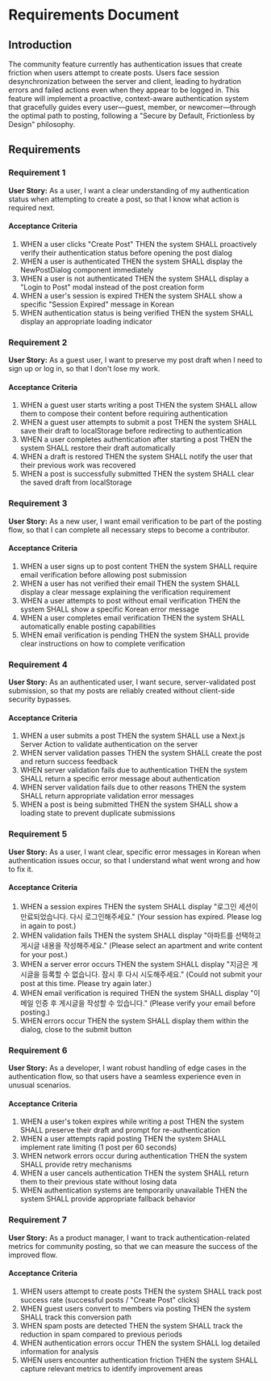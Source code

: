 # Requirements Document

## Introduction

The community feature currently has authentication issues that create friction when users attempt to create posts. Users face session desynchronization between the server and client, leading to hydration errors and failed actions even when they appear to be logged in. This feature will implement a proactive, context-aware authentication system that gracefully guides every user—guest, member, or newcomer—through the optimal path to posting, following a "Secure by Default, Frictionless by Design" philosophy.

## Requirements

### Requirement 1

**User Story:** As a user, I want a clear understanding of my authentication status when attempting to create a post, so that I know what action is required next.

#### Acceptance Criteria

1. WHEN a user clicks "Create Post" THEN the system SHALL proactively verify their authentication status before opening the post dialog
2. WHEN a user is authenticated THEN the system SHALL display the NewPostDialog component immediately
3. WHEN a user is not authenticated THEN the system SHALL display a "Login to Post" modal instead of the post creation form
4. WHEN a user's session is expired THEN the system SHALL show a specific "Session Expired" message in Korean
5. WHEN authentication status is being verified THEN the system SHALL display an appropriate loading indicator

### Requirement 2

**User Story:** As a guest user, I want to preserve my post draft when I need to sign up or log in, so that I don't lose my work.

#### Acceptance Criteria

1. WHEN a guest user starts writing a post THEN the system SHALL allow them to compose their content before requiring authentication
2. WHEN a guest user attempts to submit a post THEN the system SHALL save their draft to localStorage before redirecting to authentication
3. WHEN a user completes authentication after starting a post THEN the system SHALL restore their draft automatically
4. WHEN a draft is restored THEN the system SHALL notify the user that their previous work was recovered
5. WHEN a post is successfully submitted THEN the system SHALL clear the saved draft from localStorage

### Requirement 3

**User Story:** As a new user, I want email verification to be part of the posting flow, so that I can complete all necessary steps to become a contributor.

#### Acceptance Criteria

1. WHEN a user signs up to post content THEN the system SHALL require email verification before allowing post submission
2. WHEN a user has not verified their email THEN the system SHALL display a clear message explaining the verification requirement
3. WHEN a user attempts to post without email verification THEN the system SHALL show a specific Korean error message
4. WHEN a user completes email verification THEN the system SHALL automatically enable posting capabilities
5. WHEN email verification is pending THEN the system SHALL provide clear instructions on how to complete verification

### Requirement 4

**User Story:** As an authenticated user, I want secure, server-validated post submission, so that my posts are reliably created without client-side security bypasses.

#### Acceptance Criteria

1. WHEN a user submits a post THEN the system SHALL use a Next.js Server Action to validate authentication on the server
2. WHEN server validation passes THEN the system SHALL create the post and return success feedback
3. WHEN server validation fails due to authentication THEN the system SHALL return a specific error message about authentication
4. WHEN server validation fails due to other reasons THEN the system SHALL return appropriate validation error messages
5. WHEN a post is being submitted THEN the system SHALL show a loading state to prevent duplicate submissions

### Requirement 5

**User Story:** As a user, I want clear, specific error messages in Korean when authentication issues occur, so that I understand what went wrong and how to fix it.

#### Acceptance Criteria

1. WHEN a session expires THEN the system SHALL display "로그인 세션이 만료되었습니다. 다시 로그인해주세요." (Your session has expired. Please log in again to post.)
2. WHEN validation fails THEN the system SHALL display "아파트를 선택하고 게시글 내용을 작성해주세요." (Please select an apartment and write content for your post.)
3. WHEN a server error occurs THEN the system SHALL display "지금은 게시글을 등록할 수 없습니다. 잠시 후 다시 시도해주세요." (Could not submit your post at this time. Please try again later.)
4. WHEN email verification is required THEN the system SHALL display "이메일 인증 후 게시글을 작성할 수 있습니다." (Please verify your email before posting.)
5. WHEN errors occur THEN the system SHALL display them within the dialog, close to the submit button

### Requirement 6

**User Story:** As a developer, I want robust handling of edge cases in the authentication flow, so that users have a seamless experience even in unusual scenarios.

#### Acceptance Criteria

1. WHEN a user's token expires while writing a post THEN the system SHALL preserve their draft and prompt for re-authentication
2. WHEN a user attempts rapid posting THEN the system SHALL implement rate limiting (1 post per 60 seconds)
3. WHEN network errors occur during authentication THEN the system SHALL provide retry mechanisms
4. WHEN a user cancels authentication THEN the system SHALL return them to their previous state without losing data
5. WHEN authentication systems are temporarily unavailable THEN the system SHALL provide appropriate fallback behavior

### Requirement 7

**User Story:** As a product manager, I want to track authentication-related metrics for community posting, so that we can measure the success of the improved flow.

#### Acceptance Criteria

1. WHEN users attempt to create posts THEN the system SHALL track post success rate (successful posts / "Create Post" clicks)
2. WHEN guest users convert to members via posting THEN the system SHALL track this conversion path
3. WHEN spam posts are detected THEN the system SHALL track the reduction in spam compared to previous periods
4. WHEN authentication errors occur THEN the system SHALL log detailed information for analysis
5. WHEN users encounter authentication friction THEN the system SHALL capture relevant metrics to identify improvement areas
